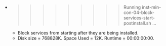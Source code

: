 * >>>>>>>>> Running inst-min-con-04-block-services-start-postinstall.sh ...
  * Block services from starting after they are being installed.
  * Disk size = 768828K. Space Used = 12K. Runtime = 00:00:00:00.
